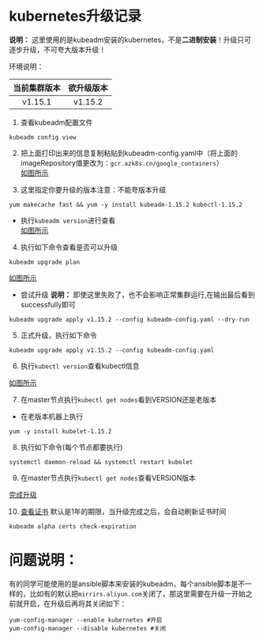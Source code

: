 # kubernetes升级记录
**说明：** 这里使用的是kubeadm安装的kubernetes，不是**二进制安装**！升级只可逐步升级，不可夸大版本升级！

环境说明：

|当前集群版本|欲升级版本|
|:--:|:--:|
|v1.15.1|v1.15.2|

1. 查看kubeadm配置文件
```
kubeadm config view
```
2. 把上面打印出来的信息复制粘贴到kubeadm-config.yaml中（将上面的imageRepository值更改为：`gcr.azk8s.cn/google_containers`）\
[如图所示](https://i.loli.net/2019/09/10/Wg8hB5fpDkcjbix.png)

3. 这里指定你要升级的版本注意：不能夸版本升级
```
yum makecache fast && yum -y install kubeadm-1.15.2 kubectl-1.15.2
```
- 执行``kubeadm version``进行查看 \
[如图所示](https://i.loli.net/2019/09/12/Jrd1alqR4P3psQK.png)

4. 执行如下命令查看是否可以升级
```
kubeadm upgrade plan
```
[如图所示](https://i.loli.net/2020/01/08/6SZmvkwcHRLg1x9.png)
- 尝试升级 **说明：** 即使这里失败了，也不会影响正常集群运行,在输出最后看到successfully即可
```
kubeadm upgrade apply v1.15.2 --config kubeadm-config.yaml --dry-run
```
5. 正式升级，执行如下命令
```
kubeadm upgrade apply v1.15.2 --config kubeadm-config.yaml
```
6. 执行```kubectl version```查看kubectl信息

[如图所示](https://i.loli.net/2019/09/10/jMkT98YBe7pXlKP.png)

7. 在master节点执行```kubectl get nodes```看到VERSION还是老版本
- 在老版本机器上执行
```
yum -y install kubelet-1.15.2
```
8. 执行如下命令(每个节点都要执行)
```
systemctl daemon-reload && systemctl restart kubelet
```
9. 在master节点执行```kubectl get nodes```查看VERSION版本

[完成升级](https://i.loli.net/2019/09/10/KcC3modNzJQ9B6q.png)

10. [查看证书](https://i.loli.net/2019/09/11/3pvWmrljuqQib58.png) 
默认是1年的期限，当升级完成之后，会自动刷新证书时间
```
kubeadm alpha certs check-expiration
```
# 问题说明：
有的同学可能使用的是ansible脚本来安装的kubeadm，每个ansible脚本是不一样的，比如有的默认把``mirrirs.aliyun.com``关闭了，那这里需要在升级一开始之前就开启，在升级后再将其关闭如下：
```
yum-config-manager --enable kubernetes #开启
yum-config-manager --disable kubernetes #关闭
```
